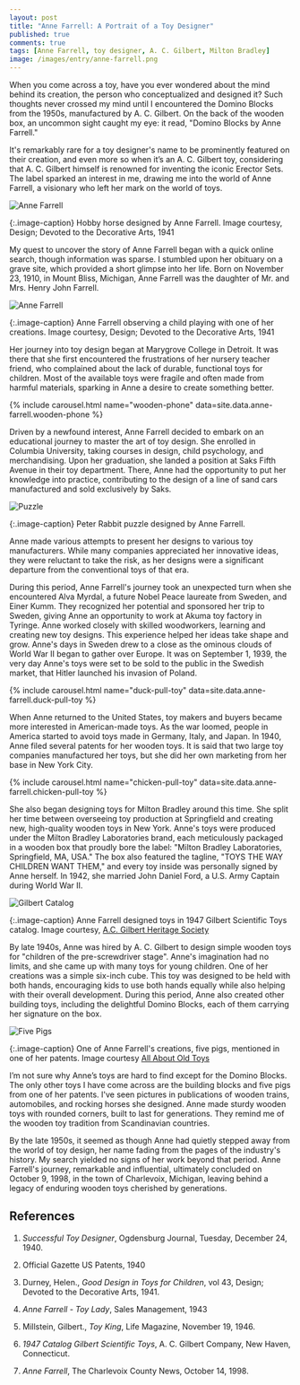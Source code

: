 ```yaml
---
layout: post
title: "Anne Farrell: A Portrait of a Toy Designer"
published: true
comments: true
tags: [Anne Farrell, toy designer, A. C. Gilbert, Milton Bradley]
image: /images/entry/anne-farrell.png
---
```


When you come across a toy, have you ever wondered about the mind behind its creation, the person who 
conceptualized and designed it? Such thoughts never crossed my mind until I encountered the Domino Blocks 
from the 1950s, manufactured by A. C. Gilbert. On the back of the wooden box, an uncommon sight caught 
my eye: it read, "Domino Blocks by Anne Farrell."

It's remarkably rare for a toy designer's name to be prominently featured on their creation, and even more 
so when it’s an A. C. Gilbert toy, considering that A. C. Gilbert himself is renowned for inventing the iconic 
Erector Sets. The label sparked an interest in me, drawing me into the world of Anne Farrell, a visionary 
who left her mark on the world of toys.

![Anne Farrell](/images/anne-farrell/hobby-horse.webp?style=centerme)

{:.image-caption}
Hobby horse designed by Anne Farrell.
Image courtesy, Design; Devoted to the Decorative Arts, 1941

My quest to uncover the story of Anne Farrell began with a quick online search, though information was sparse. 
I stumbled upon her obituary on a grave site, which provided a short glimpse into her life. Born on 
November 23, 1910, in Mount Bliss, Michigan, Anne Farrell was the daughter of Mr. and Mrs. Henry John Farrell.

![Anne Farrell](/images/anne-farrell/anne-farrell-child.webp?style=centerme)

{:.image-caption}
Anne Farrell observing a child playing with one of her creations.
Image courtesy, Design; Devoted to the Decorative Arts, 1941

Her journey into toy design began at Marygrove College in Detroit. It was there that she first encountered the 
frustrations of her nursery teacher friend, who complained about the lack of durable, functional toys for 
children. Most of the available toys were fragile and often made from harmful materials, sparking in 
Anne a desire to create something better.

{% include carousel.html name="wooden-phone" data=site.data.anne-farrell.wooden-phone %}

Driven by a newfound interest, Anne Farrell decided to embark on an educational journey to master the art 
of toy design. She enrolled in Columbia University, taking courses in design, child psychology, 
and merchandising. Upon her graduation, she landed a position at Saks Fifth Avenue in their toy department. 
There, Anne had the opportunity to put her knowledge into practice, contributing to the design of a line of sand 
cars manufactured and sold exclusively by Saks.

![Puzzle](/images/anne-farrell/anne-farrell-peter-rabit-puzzle.webp?style=centerme)

{:.image-caption}
Peter Rabbit puzzle designed by Anne Farrell.

Anne made various attempts to present her designs to various toy manufacturers. While many companies appreciated 
her innovative ideas, they were reluctant to take the risk, as her designs were a significant departure from the 
conventional toys of that era. 

During this period, Anne Farrell's journey took an unexpected turn when she 
encountered Alva Myrdal, a future Nobel Peace laureate from Sweden, and Einer Kumm. They recognized her potential 
and sponsored her trip to Sweden, giving Anne an opportunity to work at Akuma toy factory in Tyringe. Anne worked 
closely with skilled woodworkers, learning and creating new toy designs. This experience helped her ideas 
take shape and grow. Anne's days in Sweden drew to a close as the ominous clouds of World War II began to 
gather over Europe. It was on September 1, 1939, the very day Anne's toys were set to be sold to the public in 
the Swedish market, that Hitler launched his invasion of Poland.

{% include carousel.html name="duck-pull-toy" data=site.data.anne-farrell.duck-pull-toy %}

When Anne returned to the United States, toy makers and buyers became more interested in American-made toys. 
As the war loomed, people in America started to avoid toys made in Germany, Italy, and Japan. In 1940, 
Anne filed several patents for her wooden toys. It is said that two large toy companies manufactured her 
toys, but she did her own marketing from her base in New York City. 

{% include carousel.html name="chicken-pull-toy" data=site.data.anne-farrell.chicken-pull-toy %}

She also began designing toys for Milton Bradley around this time. She split her time between overseeing toy 
production at Springfield and creating new, high-quality wooden toys in New York. Anne's toys were produced under 
the Milton Bradley Laboratories brand, each meticulously packaged in a wooden box that proudly 
bore the label: "Milton Bradley Laboratories, Springfield, MA, USA." The box also featured the tagline, 
"TOYS THE WAY CHILDREN WANT THEM," and every toy inside was personally signed by Anne herself. 
In 1942, she married John Daniel Ford, a U.S. Army Captain during World War II.

![Gilbert Catalog](/images/anne-farrell/1947-gilbert-catalog.png?style=centerme)

{:.image-caption}
Anne Farrell designed toys in 1947 Gilbert Scientific Toys catalog.
Image courtesy, [A.C. Gilbert Heritage Society](https://www.acghs.org/)

By late 1940s, Anne was hired by A. C. Gilbert to design simple wooden toys for 
"children of the pre-screwdriver stage". Anne's imagination had no limits, and she came up with many toys for 
young children. One of her creations was a simple six-inch cube. This toy was designed to be held with both hands, 
encouraging kids to use both hands equally while also helping with their overall development. During this period, 
Anne also created other building toys, including the delightful Domino Blocks, each of them carrying her 
signature on the box.

![Five Pigs](/images/anne-farrell/anne-farrell-five-pigs.jpg?style=centerme)

{:.image-caption}
One of Anne Farrell's creations, five pigs, mentioned in one of her patents.
Image courtesy [All About Old Toys](https://oldwoodtoys.com/)

I’m not sure why Anne’s toys are hard to find except for the Domino Blocks. The only other toys I have come 
across are the building blocks and five pigs from one of her patents. I've seen pictures in publications of 
wooden trains, automobiles, and rocking horses she designed. Anne made sturdy wooden toys with rounded corners, 
built to last for generations. They remind me of the wooden toy tradition from Scandinavian countries.

By the late 1950s, it seemed as though Anne had quietly stepped away from the world of toy design, her name
fading from the pages of the industry's history. My search yielded no signs of her work beyond that period. 
Anne Farrell's journey, remarkable and influential, ultimately concluded on October 9, 1998, in the town of 
Charlevoix, Michigan, leaving behind a legacy of enduring wooden toys cherished by generations.

## References

1. _Successful Toy Designer_, Ogdensburg Journal, Tuesday, December 24, 1940.

1.  Official Gazette US Patents, 1940

1. Durney, Helen., _Good Design in Toys for Children_, vol 43, Design; Devoted to the Decorative Arts, 1941.

1. _Anne Farrell - Toy Lady_, Sales Management, 1943

1. Millstein, Gilbert., _Toy King_, Life Magazine, November 19, 1946.

1. _1947 Catalog Gilbert Scientific Toys_, A. C. Gilbert Company, New Haven, Connecticut.

1. _Anne Farrell_, The Charlevoix County News, October 14, 1998.